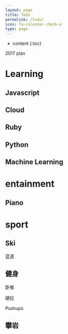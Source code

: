 ```yaml
---
layout: page
title: ToDo
permalink: /todo/
icon: fa-calendar-check-o
type: page
---
```


* content
{:toc}


2017 plan



# Learning
## Javascript


## Cloud


## Ruby

## Python

## Machine Learning



# entainment
## Piano


#
# sport

## Ski

蓝道

## 健身

卧推

硬拉

Pushups

## 攀岩



